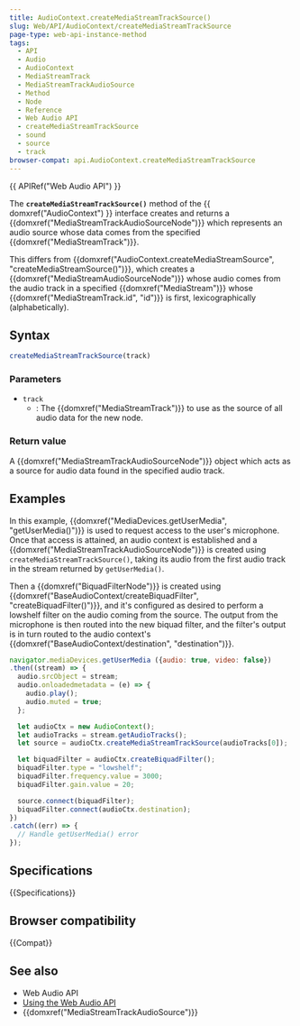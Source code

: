 ```yaml
---
title: AudioContext.createMediaStreamTrackSource()
slug: Web/API/AudioContext/createMediaStreamTrackSource
page-type: web-api-instance-method
tags:
  - API
  - Audio
  - AudioContext
  - MediaStreamTrack
  - MediaStreamTrackAudioSource
  - Method
  - Node
  - Reference
  - Web Audio API
  - createMediaStreamTrackSource
  - sound
  - source
  - track
browser-compat: api.AudioContext.createMediaStreamTrackSource
---
```


{{ APIRef("Web Audio API") }}

The **`createMediaStreamTrackSource()`** method of the {{
  domxref("AudioContext") }} interface creates and returns a
{{domxref("MediaStreamTrackAudioSourceNode")}} which represents an audio source whose
data comes from the specified {{domxref("MediaStreamTrack")}}.

This differs from {{domxref("AudioContext.createMediaStreamSource",
  "createMediaStreamSource()")}}, which creates a
{{domxref("MediaStreamAudioSourceNode")}} whose audio comes from the audio track in a
specified {{domxref("MediaStream")}} whose {{domxref("MediaStreamTrack.id", "id")}} is
first, lexicographically (alphabetically).

## Syntax

```js
createMediaStreamTrackSource(track)
```

### Parameters

- `track`
  - : The {{domxref("MediaStreamTrack")}} to use as the source of all audio data for the
    new node.

### Return value

A {{domxref("MediaStreamTrackAudioSourceNode")}} object which acts as a source for
audio data found in the specified audio track.

## Examples

In this example, {{domxref("MediaDevices.getUserMedia", "getUserMedia()")}} is used to
request access to the user's microphone. Once that access is attained, an audio context
is established and a {{domxref("MediaStreamTrackAudioSourceNode")}} is created using
`createMediaStreamTrackSource()`, taking its audio from the first audio track
in the stream returned by `getUserMedia()`.

Then a {{domxref("BiquadFilterNode")}} is created using
{{domxref("BaseAudioContext/createBiquadFilter", "createBiquadFilter()")}}, and it's
configured as desired to perform a lowshelf filter on the audio coming from the source.
The output from the microphone is then routed into the new biquad filter, and the
filter's output is in turn routed to the audio context's
{{domxref("BaseAudioContext/destination", "destination")}}.

```js
navigator.mediaDevices.getUserMedia ({audio: true, video: false})
.then((stream) => {
  audio.srcObject = stream;
  audio.onloadedmetadata = (e) => {
    audio.play();
    audio.muted = true;
  };

  let audioCtx = new AudioContext();
  let audioTracks = stream.getAudioTracks();
  let source = audioCtx.createMediaStreamTrackSource(audioTracks[0]);

  let biquadFilter = audioCtx.createBiquadFilter();
  biquadFilter.type = "lowshelf";
  biquadFilter.frequency.value = 3000;
  biquadFilter.gain.value = 20;

  source.connect(biquadFilter);
  biquadFilter.connect(audioCtx.destination);
})
.catch((err) => {
  // Handle getUserMedia() error
});
```

## Specifications

{{Specifications}}

## Browser compatibility

{{Compat}}

## See also

- Web Audio API
- [Using the Web Audio API](/en-US/docs/Web/API/Web_Audio_API/Using_Web_Audio_API)
- {{domxref("MediaStreamTrackAudioSource")}}
